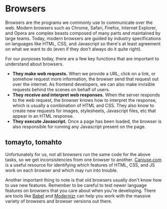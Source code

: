 # Browsers
Browsers are the programs we commonly use to communicate over the web. Modern browsers such as Chrome, Safari, Firefox, Internet Explorer, and Opera are complex beasts composed of many parts and maintained by large teams. Today, modern browsers are guided by industry specifications on languages like HTML, CSS, and Javascript so there's at least agreement on what we want to do (even if they don't always do it quite right).

For our purposes today, there are a few key functions that are important to understand about browsers.
- **They make web requests.** When we provide a URL, click on a link, or somehow request more information, the browser send that request out over the internet. As frontend developers, we can also make invisible requests behind the scenes on behalf of users.
- **They receive and interpret web responses.** When the server responds to the web request, the browser knows how to interpret the response, which is usually a combination of HTML and CSS. They also know to create new requests for images, stylesheets, Javascript files, etc that appear in an HTML response.
- **They execute Javascript.** Once a page has been loaded, the browser is also responsible for running any Javascript present on the page. 

## tomayto, tomahto
Unfortunately for us, not all browsers run the same code for the above tasks, so we get inconsistencies from one browser to another. [Caniuse.com](http://caniuse.com/) is a useful resource for identifying which features of HTML, CSS, and JS work on each browser and which may run into trouble.

Another important thing to note is that old browsers usually don't know how to use new features. Remember to be careful to test newer language features on browsers that you care about when you're developing. There are tools like [Babel](https://babeljs.io/) and [Modernizr](https://modernizr.com/) can help you work with the massive variety of browsers and browser versions out there.